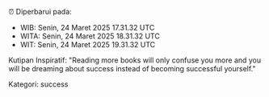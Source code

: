 ⏰ Diperbarui pada:
- WIB: Senin, 24 Maret 2025 17.31.32 UTC
- WITA: Senin, 24 Maret 2025 18.31.32 UTC
- WIT: Senin, 24 Maret 2025 19.31.32 UTC

Kutipan Inspiratif:
"Reading more books will only confuse you more and you will be dreaming about success instead of becoming successful yourself."


Kategori: success

